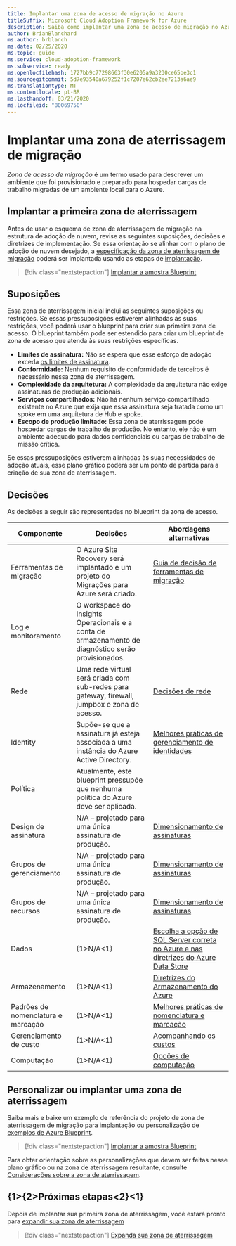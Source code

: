 ```yaml
---
title: Implantar uma zona de acesso de migração no Azure
titleSuffix: Microsoft Cloud Adoption Framework for Azure
description: Saiba como implantar uma zona de acesso de migração no Azure.
author: BrianBlanchard
ms.author: brblanch
ms.date: 02/25/2020
ms.topic: guide
ms.service: cloud-adoption-framework
ms.subservice: ready
ms.openlocfilehash: 1727bb9c77298663f30e6205a9a3230ce65be3c1
ms.sourcegitcommit: 5d7e93540a679252f1c7207e62cb2ee7213a6ae9
ms.translationtype: MT
ms.contentlocale: pt-BR
ms.lasthandoff: 03/21/2020
ms.locfileid: "80069750"
---
```

<!-- cSpell:ignore vCPUs jumpbox -->

# <a name="deploy-a-migration-landing-zone"></a>Implantar uma zona de aterrissagem de migração

*Zona de acesso de migração* é um termo usado para descrever um ambiente que foi provisionado e preparado para hospedar cargas de trabalho migradas de um ambiente local para o Azure.

## <a name="deploy-the-first-landing-zone"></a>Implantar a primeira zona de aterrissagem

Antes de usar o esquema de zona de aterrissagem de migração na estrutura de adoção de nuvem, revise as seguintes suposições, decisões e diretrizes de implementação. Se essa orientação se alinhar com o plano de adoção de nuvem desejado, a [especificação da zona de aterrissagem de migração](https://docs.microsoft.com/azure/governance/blueprints/samples/caf-migrate-landing-zone/index) poderá ser implantada usando as etapas de [implantação][deploy-sample].

> [!div class="nextstepaction"]
> [Implantar a amostra Blueprint][deploy-sample]

## <a name="assumptions"></a>Suposições

Essa zona de aterrissagem inicial inclui as seguintes suposições ou restrições. Se essas pressuposições estiverem alinhadas às suas restrições, você poderá usar o blueprint para criar sua primeira zona de acesso. O blueprint também pode ser estendido para criar um blueprint de zona de acesso que atenda às suas restrições específicas.

- **Limites de assinatura:** Não se espera que esse esforço de adoção exceda [os limites de assinatura](https://docs.microsoft.com/azure/azure-subscription-service-limits).
- **Conformidade:** Nenhum requisito de conformidade de terceiros é necessário nessa zona de aterrissagem.
- **Complexidade da arquitetura:** A complexidade da arquitetura não exige assinaturas de produção adicionais.
- **Serviços compartilhados:** Não há nenhum serviço compartilhado existente no Azure que exija que essa assinatura seja tratada como um spoke em uma arquitetura de Hub e spoke.
- **Escopo de produção limitado:** Essa zona de aterrissagem pode hospedar cargas de trabalho de produção. No entanto, ele não é um ambiente adequado para dados confidenciais ou cargas de trabalho de missão crítica.

Se essas pressuposições estiverem alinhadas às suas necessidades de adoção atuais, esse plano gráfico poderá ser um ponto de partida para a criação de sua zona de aterrissagem.

## <a name="decisions"></a>Decisões

As decisões a seguir são representadas no blueprint da zona de acesso.

| Componente                    | Decisões                                                                                         | Abordagens alternativas                                                                                                                                                                                                                                                               |
|------------------------------|---------------------------------------------------------------------------------------------------|--------------------------------------------------------------------------------------------------------------------------------------------------------------------------------------------------------------------------------------------------------------------------------------|
| Ferramentas de migração              | O Azure Site Recovery será implantado e um projeto do Migrações para Azure será criado.                | [Guia de decisão de ferramentas de migração](../../decision-guides/migrate-decision-guide/index.md)                                                                                                                                                                                              |
| Log e monitoramento       | O workspace do Insights Operacionais e a conta de armazenamento de diagnóstico serão provisionados.                |                                                                                                                                                                                                                                                                                      |
| Rede                      | Uma rede virtual será criada com sub-redes para gateway, firewall, jumpbox e zona de acesso.  | [Decisões de rede](../considerations/networking-options.md)                                                                                                                                                                                                                      |
| Identity                     | Supõe-se que a assinatura já esteja associada a uma instância do Azure Active Directory. | [Melhores práticas de gerenciamento de identidades](https://docs.microsoft.com/azure/security/azure-security-identity-management-best-practices?toc=https://docs.microsoft.com/azure/cloud-adoption-framework/toc.json&bc=https://docs.microsoft.com/azure/cloud-adoption-framework/bread/toc.json) |
| Política                       | Atualmente, este blueprint pressupõe que nenhuma política do Azure deve ser aplicada.                        |                                                                                                                                                                                                                                                                                      |
| Design de assinatura          | N/A – projetado para uma única assinatura de produção.                                              | [Dimensionamento de assinaturas](../azure-best-practices/scaling-subscriptions.md)                                                                                                                                                                                                            |
| Grupos de gerenciamento            | N/A – projetado para uma única assinatura de produção.                                              | [Dimensionamento de assinaturas](../azure-best-practices/scaling-subscriptions.md)                                                                                                                                                                                                            |
| Grupos de recursos              | N/A – projetado para uma única assinatura de produção.                                              | [Dimensionamento de assinaturas](../azure-best-practices/scaling-subscriptions.md)                                                                                                                                                                                                            |
| Dados                         | {1&gt;N/A&lt;1}                                                                                               | [Escolha a opção de SQL Server correta no Azure e nas](https://docs.microsoft.com/azure/sql-database/sql-database-paas-vs-sql-server-iaas) [diretrizes do Azure Data Store](https://docs.microsoft.com/azure/architecture/guide/technology-choices/data-store-overview)                      |
| Armazenamento                      | {1&gt;N/A&lt;1}                                                                                               | [Diretrizes do Armazenamento do Azure](../considerations/storage-options.md)                                                                                                                                                                                                                       |
| Padrões de nomenclatura e marcação | {1&gt;N/A&lt;1}                                                                                               | [Melhores práticas de nomenclatura e marcação](../azure-best-practices/naming-and-tagging.md)                                                                                                                                                                                                   |
| Gerenciamento de custo              | {1&gt;N/A&lt;1}                                                                                               | [Acompanhando os custos](../azure-best-practices/track-costs.md)                                                                                                                                                                                                                             |
| Computação                      | {1&gt;N/A&lt;1}                                                                                               | [Opções de computação](../considerations/compute-options.md)                                                                                                                                                                                                                              |

## <a name="customize-or-deploy-a-landing-zone"></a>Personalizar ou implantar uma zona de aterrissagem

Saiba mais e baixe um exemplo de referência do projeto de zona de aterrissagem de migração para implantação ou personalização de [exemplos de Azure Blueprint][deploy-sample].

> [!div class="nextstepaction"]
> [Implantar a amostra Blueprint][deploy-sample]

Para obter orientação sobre as personalizações que devem ser feitas nesse plano gráfico ou na zona de aterrissagem resultante, consulte [Considerações sobre a zona de aterrissagem](../considerations/index.md).

## <a name="next-steps"></a>{1&gt;{2&gt;Próximas etapas&lt;2}&lt;1}

Depois de implantar sua primeira zona de aterrissagem, você estará pronto para [expandir sua zona de aterrissagem](../considerations/index.md)

> [!div class="nextstepaction"]
> [Expanda sua zona de aterrissagem](../considerations/index.md)

<!-- links -->

[deploy-sample]: https://docs.microsoft.com/azure/governance/blueprints/samples/caf-migrate-landing-zone/deploy
